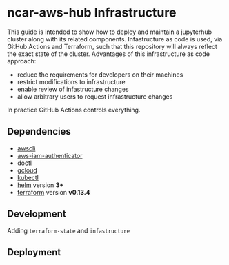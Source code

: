 # ncar-aws-hub Infrastructure

This guide is intended to show how to deploy and maintain a jupyterhub
cluster along with its related components. Infastructure as code is
used, via GitHub Actions and Terraform, such that this repository will
always reflect the exact state of the cluster. Advantages of this
infrastructure as code approach:

- reduce the requirements for developers on their machines
- restrict modifications to infrastructure
- enable review of infastructure changes
- allow arbitrary users to request infrastructure changes

In practice GitHub Actions controls everything.

## Dependencies

- [awscli](https://docs.aws.amazon.com/cli/latest/userguide/cli-chap-install.html)
- [aws-iam-authenticator](https://docs.aws.amazon.com/eks/latest/userguide/install-aws-iam-authenticator.html)
- [doctl](https://github.com/digitalocean/doctl#installing-doctl)
- [gcloud](https://cloud.google.com/sdk/install)
- [kubectl](https://kubernetes.io/docs/tasks/tools/install-kubectl/)
- [helm](https://helm.sh/) version **3+**
- [terraform](https://www.terraform.io/downloads.html) version **v0.13.4**

## Development

Adding `terraform-state` and `infastructure`

## Deployment
